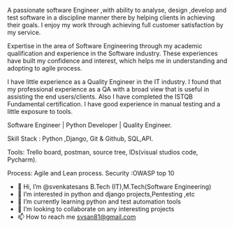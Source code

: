  A passionate software Engineer ,with ability to analyse, design ,develop and test software in a discipline manner there by helping clients in achieving their goals. I enjoy my work through achieving full customer satisfaction by my service. 
 
Expertise in the area of Software Engineering through my academic qualification and experience in the Software industry. These experiences have built my confidence and interest, which helps me in understanding and adopting to agile process. 


I have little experience as a Quality Engineer in the IT industry. I found that my professional experience as a QA with a broad view that is useful in assisting the end users/clients. Also I have completed the ISTQB Fundamental certification. I have good experience in manual testing and a little exposure to tools.

Software Engineer | Python Developer | Quality Engineer.

Skill Stack : Python ,Django, Git & Github, SQL,API.

Tools: Trello board, postman, source tree, IDs(visual studios code, Pycharm).

Process: Agile and Lean process.
Security :OWASP top 10

- 👋 Hi, I’m @svenkatesans B.Tech (IT),M.Tech(Software Engineering)
- 👀 I’m interested in python and django projects,Pentesting ,etc
- 🌱 I’m currently learning python and test automation tools
- 💞️ I’m looking to collaborate on any interesting projects
- 📫 How to reach me svsan81@gmail.com
